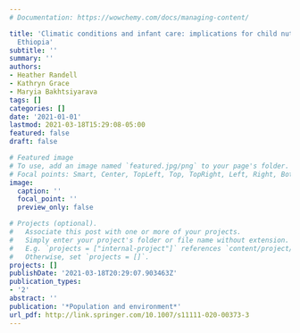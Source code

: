 ```yaml
---
# Documentation: https://wowchemy.com/docs/managing-content/

title: 'Climatic conditions and infant care: implications for child nutrition in rural
  Ethiopia'
subtitle: ''
summary: ''
authors:
- Heather Randell
- Kathryn Grace
- Maryia Bakhtsiyarava
tags: []
categories: []
date: '2021-01-01'
lastmod: 2021-03-18T15:29:08-05:00
featured: false
draft: false

# Featured image
# To use, add an image named `featured.jpg/png` to your page's folder.
# Focal points: Smart, Center, TopLeft, Top, TopRight, Left, Right, BottomLeft, Bottom, BottomRight.
image:
  caption: ''
  focal_point: ''
  preview_only: false

# Projects (optional).
#   Associate this post with one or more of your projects.
#   Simply enter your project's folder or file name without extension.
#   E.g. `projects = ["internal-project"]` references `content/project/deep-learning/index.md`.
#   Otherwise, set `projects = []`.
projects: []
publishDate: '2021-03-18T20:29:07.903463Z'
publication_types:
- '2'
abstract: ''
publication: '*Population and environment*'
url_pdf: http://link.springer.com/10.1007/s11111-020-00373-3
---
```

